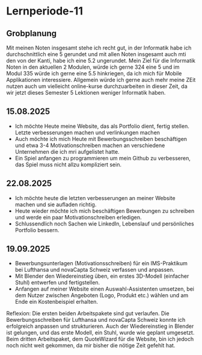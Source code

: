 # Lernperiode-11
## Grobplanung ##
Mit meinen Noten insgesamt stehe ich recht gut, in der Informatik habe ich durchschnittlich eine 5 gerundet und mit allen Noten insgesamt auch mti den von der Kanti, habe ich eine 5.2 ungerundet. Mein Ziel für die Informatik Noten in den aktuellen 2 Modulen, würde ich gerne 324 eine 5 und im Modul 335 würde ich gerne eine 5.5 hinkriegen, da ich mich für Mobile Applikationen interessiere. Allgemein würde ich gerne auch mehr meine ZEit nutzen auch um vielleicht online-kurse durchzuarbeiten in dieser Zeit, da wir jetzt dieses Semester 5 Lektionen weniger Informatik haben.

## 15.08.2025 ##
- Ich möchte Heute meine Website, das als Portfolio dient, fertig stellen. Letzte verbesserungen machen und verlinkungen machen
- Auch möchte ich mich Heute mit Bewerbungsschreiben beschäftigen und etwa 3-4 Motivationschreiben machen an verschiedene Unternehmen die ich mri aufgelistet hatte.
- Ein Spiel anfangen zu programmieren um mein Github zu verbesseren, das Spiel muss nicht allzu kompliziert sein.

## 22.08.2025 ##
- Ich möchte heute die letzten verbesserungen an meiner Website machen und sie aufladen richtig.
- Heute wieder möchte ich mich beschäftigen Bewerbungen zu schreiben und werde ein paar Motivationschreiben erledigen.
- Schlussendlich noch Sachen wie LinkedIn, Lebenslauf und persönliches Portfolio bessern.

## 19.09.2025 ##

- Bewerbungsunterlagen (Motivationsschreiben) für ein IMS-Praktikum bei Lufthansa und novaCapta Schweiz verfassen und anpassen.
- Mit Blender den Wiedereinstieg üben, ein erstes 3D-Modell (einfacher Stuhl) entwerfen und fertigstellen.
- Anfangen auf meiner Website einen Auswahl-Assistenten umsetzen, bei dem Nutzer zwischen Angeboten (Logo, Produkt etc.) wählen und am Ende ein Kostenbeispiel erhalten.

Reflexion:
Die ersten beiden Arbeitspakete sind gut verlaufen. Die Bewerbungsschreiben für Lufthansa und novaCapta Schweiz konnte ich erfolgreich anpassen und strukturieren. Auch der Wiedereinstieg in Blender ist gelungen, und das erste Modell, ein Stuhl, wurde wie geplant umgesetzt. Beim dritten Arbeitspaket, dem QuoteWizard für die Website, bin ich jedoch noch nicht weit gekommen, da mir bisher die nötige Zeit gefehlt hat.
